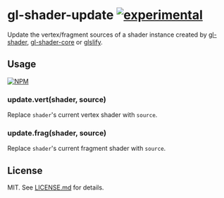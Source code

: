 # gl-shader-update [![experimental](http://badges.github.io/stability-badges/dist/experimental.svg)](http://github.com/badges/stability-badges)

Update the vertex/fragment sources of a shader instance created by
[gl-shader](http://github.com/mikolalysenko/gl-shader),
[gl-shader-core](http://github.com/mikolalysenko/gl-shader-core) or
[glslify](http://github.com/chrisdickinson/glslify).

## Usage

[![NPM](https://nodei.co/npm/gl-shader-update.png)](https://nodei.co/npm/gl-shader-update/)

### update.vert(shader, source)

Replace `shader`'s current vertex shader with `source`.

### update.frag(shader, source)

Replace `shader`'s current fragment shader with `source`.

## License

MIT. See [LICENSE.md](http://github.com/hughsk/gl-shader-update/blob/master/LICENSE.md) for details.
